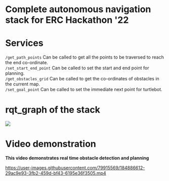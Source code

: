 # Complete autonomous navigation stack for ERC Hackathon '22

# Services
```/get_path_points``` Can be called to get all the points to be traversed to reach the end co-ordinate. <br/>
```/set_start_end_point``` Can be called to set the start and end point for planning. <br/>
```/get_obstacles_grid``` Can be called to get the co-ordinates of obstacles in the current map. <br/>
```/set_goal_point``` Can be called to set the immediate next point for turtlebot. <br/>

# rqt_graph of the stack

![](https://github.com/suchetanrs/erc-hackathon-automation/blob/master/live_map/rosgraph.png)


# Video demonstration

__This video demonstrates real time obstacle detection and planning__

https://user-images.githubusercontent.com/79915569/184886612-29ac9e93-3fb2-459d-bf43-6195e36f3505.mp4


